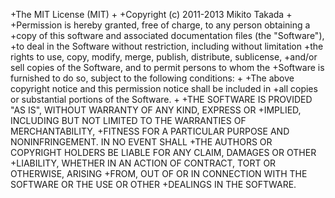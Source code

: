 +The MIT License (MIT)
+
+Copyright (c) 2011-2013 Mikito Takada
+
+Permission is hereby granted, free of charge, to any person obtaining a
+copy of this software and associated documentation files (the "Software"),
+to deal in the Software without restriction, including without limitation
+the rights to use, copy, modify, merge, publish, distribute, sublicense,
+and/or sell copies of the Software, and to permit persons to whom the
+Software is furnished to do so, subject to the following conditions:
+
+The above copyright notice and this permission notice shall be included in
+all copies or substantial portions of the Software.
+
+THE SOFTWARE IS PROVIDED "AS IS", WITHOUT WARRANTY OF ANY KIND, EXPRESS OR
+IMPLIED, INCLUDING BUT NOT LIMITED TO THE WARRANTIES OF MERCHANTABILITY,
+FITNESS FOR A PARTICULAR PURPOSE AND NONINFRINGEMENT.  IN NO EVENT SHALL
+THE AUTHORS OR COPYRIGHT HOLDERS BE LIABLE FOR ANY CLAIM, DAMAGES OR OTHER
+LIABILITY, WHETHER IN AN ACTION OF CONTRACT, TORT OR OTHERWISE, ARISING
+FROM, OUT OF OR IN CONNECTION WITH THE SOFTWARE OR THE USE OR OTHER
+DEALINGS IN THE SOFTWARE.